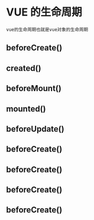 # VUE 的生命周期
    vue的生命周期也就是vue对象的生命周期
## beforeCreate()
    
## created()

## beforeMount()

## mounted()

## beforeUpdate()

## beforeCreate()

## beforeCreate()

## beforeCreate()

## beforeCreate() 
